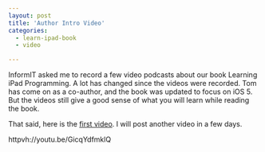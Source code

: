 ```yaml
---
layout: post
title: 'Author Intro Video'
categories:
  - learn-ipad-book
  - video

---
```


InformIT asked me to record a few video podcasts about our book Learning iPad Programming. A lot has changed since the videos were recorded. Tom has come on as a co-author, and the book was updated to focus on iOS 5. But the videos still give a good sense of what you will learn while reading the book.

That said, here is the <a href="http://www.informit.com/podcasts/episode.aspx?e=f8790bd2-d66d-49c6-a8ec-eb0788ca6c89">first video</a>. I will post another video in a few days.

httpvh://youtu.be/GicqYdfmklQ
